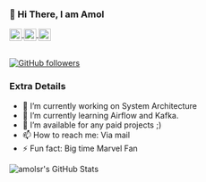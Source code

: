 ### 👋 Hi There, I am Amol

<a href="https://www.linkedin.com/in/amolsr/">
  <img align="center" alt="Amol's LinkedIn" width="22px" src="https://cdn.jsdelivr.net/npm/simple-icons@v3/icons/linkedin.svg" />
</a>
<a href="https://medium.com/@amol.saini567">
  <img align="center" alt="Amol's Medium" width="22px" src="https://cdn.jsdelivr.net/npm/simple-icons@v3/icons/medium.svg" />
</a>
<a href="amol.saini567@gmail.com">
  <img align="center" alt="Amol's Gmail" width="22px" src="https://cdn.jsdelivr.net/npm/simple-icons@v3/icons/gmail.svg" />
</a>
</br>
</br>

[![GitHub followers](https://img.shields.io/github/followers/amolsr.svg?style=social&label=Follow)](https://github.com/amolsr?tab=followers)

### Extra Details
- 🔭 I’m currently working on System Architecture
- 🌱 I’m currently learning Airflow and Kafka.
- 👯 I’m available for any paid projects ;)
- 📫 How to reach me: Via mail
- ⚡ Fun fact: Big time Marvel Fan

![amolsr's GitHub Stats](https://github-readme-stats.vercel.app/api?username=amolsr&hide=[%22issues%22,%22contribs%22]&show_icons=true&title_color=fff&icon_color=79ff97&text_color=9f9f9f&bg_color=151515&&include_all_commits=true)
